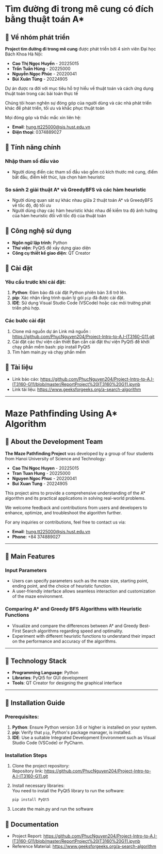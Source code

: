 # Tìm đường đi trong mê cung có đích bằng thuật toán A*
## 👥 Về nhóm phát triển
**Project tìm đường đi trong mê cung** được phát triển bởi 4 sinh viên Đại học Bách Khoa Hà Nội:
- **Cao Thị Ngọc Huyền** - 20225015
- **Trần Tuấn Hùng** - 20225000
- **Nguyễn Ngọc Phúc** - 20220041
- **Bùi Xuân Tùng** - 20224905

Dự án được ra đời với mục tiêu hỗ trợ hiểu về thuật toán và cách ứng dụng thuật toán trong các bài toán thực tế

Chúng tôi hoan nghên sự đóng góp của người dùng và các nhà phát triển khác để phát triển, tối ưu và khắc phục thuật toán

Mọi đóng góp và thắc mắc xin liên hệ:
- **Email**: hung.tt225000@sis.hust.edu.vn
- **Điện thoại**: 0374889027

## 🌟 Tính năng chính
### Nhập tham số đầu vào
- Người dùng điền các tham số đầu vào gồm có kích thước mê cung, điểm bắt đầu, điểm kết thúc, lựa chọn hàm heuristic
### So sánh 2 giải thuật A* và GreedyBFS và các hàm heuristic
- Người dùng quan sát sự khác nhau giữa 2 thuật toán A* và GreedyBFS về tốc độ, độ tối ưu
- Người dùng chạy các hàm heuristic khác nhau để kiểm tra độ ảnh hường của hàm heuristic đối với tốc độ của thuật toán

## 🐍 Công nghệ sử dụng
- **Ngôn ngữ lập trình**: Python
- **Thư viện**: PyQt5 để xây dựng giao diện
- **Công cụ thiết kế giao diện**: QT Creator

## 🚀 Cài đặt
### Yêu cầu trước khi cài đặt:
1. **Python**: Đảm bảo đã cài đặt Python phiên bản 3.6 trở lên.
2. **pip**: Xác nhận rằng trình quản lý gói `pip` đã được cài đặt.
3. **IDE**: Sử dụng Visual Studio Code (VSCode) hoặc các môi trường phát triển phù hợp.

### Các bước cài đặt
1. Clone mã nguồn dự án
   Link mã nguồn : https://github.com/PhucNguyen204/Project-Intro-to-A.I-IT3160-G11.git
2. Cài đặt các thư viện cần thiết
   Bạn cần cài đặt thư viện PyQt5 để khởi chạy phần mềm
   bash: pip install PyQt5
3. Tìm hàm main.py và chạy phần mềm

## 📄 Tài liệu
- Link báo cáo: https://github.com/PhucNguyen204/Project-Intro-to-A.I-IT3160-G11/blob/master/ReportProject%20IT3160%20G11.ipynb
- Link tài liệu: https://www.geeksforgeeks.org/a-search-algorithm
  
---
# Maze Pathfinding Using A* Algorithm

## 👥 About the Development Team
**The Maze Pathfinding Project** was developed by a group of four students from Hanoi University of Science and Technology:
- **Cao Thi Ngoc Huyen** - 20225015
- **Tran Tuan Hung** - 20225000
- **Nguyen Ngoc Phuc** - 20220041
- **Bui Xuan Tung** - 20224905

This project aims to provide a comprehensive understanding of the A* algorithm and its practical applications in solving real-world problems.

We welcome feedback and contributions from users and developers to enhance, optimize, and troubleshoot the algorithm further.

For any inquiries or contributions, feel free to contact us via:
- **Email**: hung.tt225000@sis.hust.edu.vn
- **Phone**: +84 374889027

---

## 🌟 Main Features
### Input Parameters
- Users can specify parameters such as the maze size, starting point, ending point, and the choice of heuristic function.
- A user-friendly interface allows seamless interaction and customization of the maze environment.

### Comparing A* and Greedy BFS Algorithms with Heuristic Functions
- Visualize and compare the differences between A* and Greedy Best-First Search algorithms regarding speed and optimality.
- Experiment with different heuristic functions to understand their impact on the performance and accuracy of the algorithms.

---

## 🐍 Technology Stack
- **Programming Language**: Python
- **Libraries**: PyQt5 for GUI development
- **Tools**: QT Creator for designing the graphical interface

---

## 🚀 Installation Guide
### Prerequisites:
1. **Python**: Ensure Python version 3.6 or higher is installed on your system.
2. **pip**: Verify that `pip`, Python's package manager, is installed.
3. **IDE**: Use a suitable Integrated Development Environment such as Visual Studio Code (VSCode) or PyCharm.

### Installation Steps
1. Clone the project repository:  
   Repository link: https://github.com/PhucNguyen204/Project-Intro-to-A.I-IT3160-G11.git

2. Install necessary libraries:  
   You need to install the PyQt5 library to run the software:  
   ```bash
   pip install PyQt5
3. Locate the main.py and run the software

## 📄 Documentation
- Project Report: https://github.com/PhucNguyen204/Project-Intro-to-A.I-IT3160-G11/blob/master/ReportProject%20IT3160%20G11.ipynb
- Reference Material: https://www.geeksforgeeks.org/a-search-algorithm
